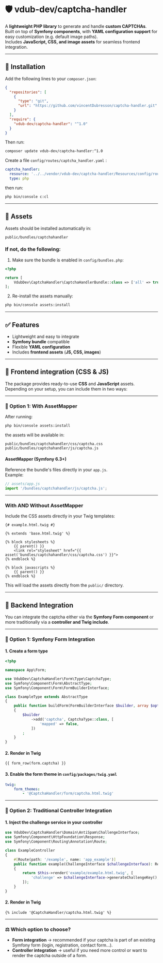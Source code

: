 
# 🛡️ vdub-dev/captcha-handler

A **lightweight PHP library** to generate and handle **custom CAPTCHAs**.  
Built on top of **Symfony components**, with **YAML configuration support** for easy customization (e.g. default image paths).  
Includes **JavaScript, CSS, and image assets** for seamless frontend integration.

---

## 🚀 Installation

Add the following lines to your `composer.json`:

```json
{
  "repositories": [
    {
      "type": "git",
      "url": "https://github.com/vincentDubresson/captcha-handler.git"
    }
  ],
  "require": {
    "vdub-dev/captcha-handler": "^1.0"
  }
}
```

Then run:

```bash
composer update vdub-dev/captcha-handler:^1.0
```

Create a file `config/routes/captcha_handler.yaml` :

```yaml
captcha_handler:
  resource: '../../vendor/vdub-dev/captcha-handler/Resources/config/routing/captcha.php'
  type: php
```

then run:

```bash
php bin/console c:cl
```

---

## 📂 Assets

Assets should be installed automatically in:

```
public/bundles/captchahandler
```

### If not, do the following:

1. Make sure the bundle is enabled in `config/bundles.php`:

```php
<?php

return [
    VdubDev\CaptchaHandler\CaptchaHandlerBundle::class => ['all' => true],
];
```

2. Re-install the assets manually:

```bash
php bin/console assets:install
```

---

## ✅ Features

- Lightweight and easy to integrate
- **Symfony bundle** compatible
- Flexible **YAML configuration**
- Includes **frontend assets** (**JS, CSS, images**)

---


## 🎨 Frontend integration (CSS & JS)

The package provides ready-to-use **CSS** and **JavaScript** assets.  
Depending on your setup, you can include them in two ways:

---

### 🔹 Option 1: With AssetMapper

After running:

```bash
php bin/console assets:install
```

the assets will be available in:

```
public/bundles/captchahandler/css/captcha.css
public/bundles/captchahandler/js/captcha.js
```

#### AssetMapper (Symfony 6.3+)

Reference the bundle's files directly in your `app.js`.  
Example:

```js
// assets/app.js
import '/bundles/captchahandler/js/captcha.js';
```

---

### With AND Without AssetMapper

Include the CSS assets directly in your Twig templates:

```twig
{# example.html.twig #}

{% extends 'base.html.twig' %}

{% block stylesheets %}
    {{ parent() }}
    <link rel="stylesheet" href="{{ asset('bundles/captchahandler/css/captcha.css') }}">
{% endblock %}

{% block javascripts %}
    {{ parent() }}
{% endblock %}
```

This will load the assets directly from the `public/` directory.

---


## 🔑 Backend Integration

You can integrate the captcha either via the **Symfony Form component** or more traditionally via a **controller and Twig include**.

---

### 🔹 Option 1: Symfony Form Integration

#### 1. Create a form type

```php
<?php

namespace App\Form;

use VdubDev\CaptchaHandler\Form\Type\CaptchaType;
use Symfony\Component\Form\AbstractType;
use Symfony\Component\Form\FormBuilderInterface;

class ExampleType extends AbstractType
{
    public function buildForm(FormBuilderInterface $builder, array $options): void
    {
        $builder
            ->add('captcha', CaptchaType::class, [
                'mapped' => false,
            ])
        ;
    }
}
```

#### 2. Render in Twig

```twig
{{ form_row(form.captcha) }}
```

#### 3. Enable the form theme in `config/packages/twig.yaml`

```yaml
twig:
    form_themes:
        - '@CaptchaHandler/form/captcha.html.twig'
```

---

### 🔹 Option 2: Traditional Controller Integration

#### 1. Inject the challenge service in your controller

```php
use VdubDev\CaptchaHandler\Domain\AntiSpam\ChallengeInterface;
use Symfony\Component\HttpFoundation\Response;
use Symfony\Component\Routing\Annotation\Route;

class ExampleController
{
    #[Route(path: '/example', name: 'app_example')]
    public function example(ChallengeInterface $challengeInterface): Response
    {
        return $this->render('example/example.html.twig', [
            'challenge' => $challengeInterface->generateChallengeKey(),
        ]);
    }
}
```

#### 2. Render in Twig

```twig
{% include '@CaptchaHandler/captcha.html.twig' %}
```

---

### ⚖️ Which option to choose?

- **Form integration** → recommended if your captcha is part of an existing Symfony form (login, registration, contact form…).
- **Controller integration** → useful if you need more control or want to render the captcha outside of a form.  